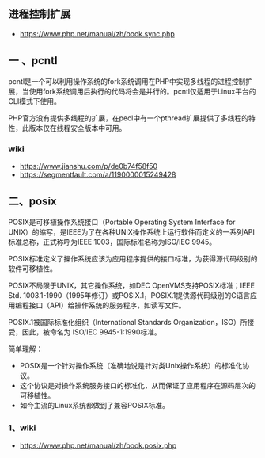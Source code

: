 ## 进程控制扩展
* https://www.php.net/manual/zh/book.sync.php

## 一 、pcntl
pcntl是一个可以利用操作系统的fork系统调用在PHP中实现多线程的进程控制扩展，当使用fork系统调用后执行的代码将会是并行的。pcntl仅适用于Linux平台的CLI模式下使用。

PHP官方没有提供多线程的扩展，在pecl中有一个pthread扩展提供了多线程的特性，此版本仅在线程安全版本中可用。

### wiki
* https://www.jianshu.com/p/de0b74f58f50
* https://segmentfault.com/a/1190000015249428

## 二、posix
POSIX是可移植操作系统接口（Portable Operating System Interface for UNIX）的缩写，是IEEE为了在各种UNIX操作系统上运行软件而定义的一系列API标准总称，正式称呼为IEEE 1003，国际标准名称为ISO/IEC 9945。

POSIX标准定义了操作系统应该为应用程序提供的接口标准，为获得源代码级别的软件可移植性。

POSIX不局限于UNIX，其它操作系统，如DEC OpenVMS支持POSIX标准；IEEE Std. 1003.1-1990（1995年修订）或POSIX.1，POSIX.1提供源代码级别的C语言应用编程接口（API）给操作系统的服务程序，如读写文件。

POSIX.1被国际标准化组织（International Standards Organization，ISO）所接受，因此，被命名为 ISO/IEC 9945-1:1990标准。

简单理解：
* POSIX是一个针对操作系统（准确地说是针对类Unix操作系统）的标准化协议。
* 这个协议是对操作系统服务接口的标准化，从而保证了应用程序在源码层次的可移植性。
* 如今主流的Linux系统都做到了兼容POSIX标准。

### 1、wiki
* https://www.php.net/manual/zh/book.posix.php